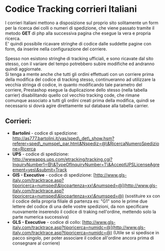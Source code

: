 # Codice Tracking corrieri Italiani

I corrieri Italiani mettono a disposizione sul proprio sito solitamente un form per la ricerca dei colli o numeri di spedizione, che viene passato tramite il metodo **GET** di php alla successiva pagina che esegue la vera e propria ricerca.\
E' quindi possibile ricavare stringhe di codice dalle suddette pagine con form, da inserire nella configurazione del corriere.

Spesso non esistono stringhe di tracking ufficiali, e sono ricavate dal sito stesso, con il variare del tempo potrebbero subire modifiche ed andranno quindi aggiornate.\
Si tenga a mente anche che tutti gli ordini effettuati con un corriere prima della modifica del codice di tracking stesso, continueranno ad utilizzare la vecchia stringa di codice, in quanto modificando tale parametro del corriere, Prestashop esegue la duplicazione dello stesso (nella tabella carrier) disabilitando quello col vecchio tracking code, che rimane comunque associato a tutti gli ordini creati prima della modifica, quindi se necessario si dovrà agire direttamente sul database alla tabella carrier.&#x20;

## Corrieri: <a href="#codicetrackingcorrieriitaliani-corrieri" id="codicetrackingcorrieriitaliani-corrieri"></a>

* **Bartolini** - codice di spedizione: http://as777.bartolini.it/vas/sped\_det\_show.hsm?referer=sped\_numspe\_par.htm\&Nspediz=@\&RicercaNumeroSpedizione=Ricerca
* **UPS** - codice di spedizione: http://wwwapps.ups.com/etracking/tracking.cgi?InquiryNumber1=@\&TypeOfInquiryNumber=T\&AcceptUPSLicenseAgreement=yes\&submit=Track
* **GlS - Executive** - codice di spedizione: [http://www.gls-italy.com/tracktrace.asp?tiporicerca=numsped\&locpartenza=xx\&numsped=@](http://www.gls-italy.com/tracktrace.asp?tiporicerca=numsped\&locpartenza=xx\&numsped=@) (sostituire xx con il codice della propria filiale di partenza es: "G1" sono le prime due lettere del codice di una delle vostre spedizioni, da non specificare nuovamente inserendo il codice di traking nell'ordine, mettendo solo la parte numerica successiva)
* **GLS - Executive** - codice di collo: [http://www.gls-italy.com/tracktrace.asp?tiporicerca=numidc=@](http://www.gls-italy.com/tracktrace.asp?tiporicerca=numidc=@) (Utile se si spedisce in pacco singolo, per poter associare il codice all'ordine ancora prima di consegnare al corriere)
